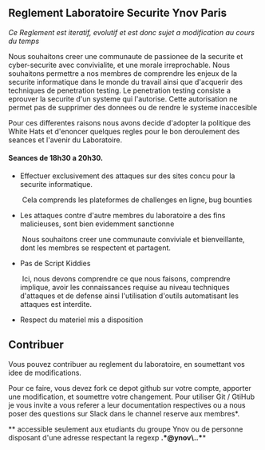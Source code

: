 ## Reglement Laboratoire Securite Ynov Paris 

*Ce Reglement est iteratif, evolutif et est donc sujet a modification au cours du temps*

Nous souhaitons creer une communaute de passionee de la securite et cyber-securite avec convivialite, et une morale irreprochable. Nous souhaitons permettre a nos membres de comprendre les enjeux de la securite informatique dans le monde du travail ainsi que d'acquerir des techniques de penetration testing. 
Le penetration testing consiste a eprouver la securite d'un systeme qui l'autorise. Cette autorisation ne permet pas de supprimer des donnees ou de rendre le systeme inaccesible

Pour ces differentes raisons nous avons decide d'adopter la politique des White Hats et d'enoncer quelques regles pour le bon deroulement des seances et l'avenir du Laboratoire.

#### Seances de 18h30 a 20h30.

- Effectuer exclusivement des attaques sur des sites concu pour la securite informatique.

  ​	Cela comprends les plateformes de challenges en ligne, bug bounties

- Les attaques contre d'autre membres du laboratoire a des fins malicieuses, sont bien evidemment sanctionne

  ​	Nous souhaitons creer une communaute conviviale et bienveillante, dont les membres se respectent et partagent.  

- Pas de Script Kiddies

  ​	Ici, nous devons comprendre ce que nous faisons, comprendre implique, avoir les connaissances requise au niveau techniques d'attaques et de defense ainsi l'utilisation d'outils automatisant les attaques est interdite.

- Respect du materiel mis a disposition



## Contribuer

Vous pouvez contribuer au reglement du laboratoire, en soumettant vos idee de modifications.

Pour ce faire, vous devez fork ce depot github sur votre compte, apporter une modification, et soumettre votre changement.
Pour utiliser Git / GtiHub je vous invite a vous referer a leur documentation respectives ou a nous poser des questions sur Slack dans le channel reserve aux membres*.



** accessible seulement aux etudiants du groupe Ynov ou de personne disposant d'une adresse respectant la regexp **\.\*@ynov\\..\****     

#### 



